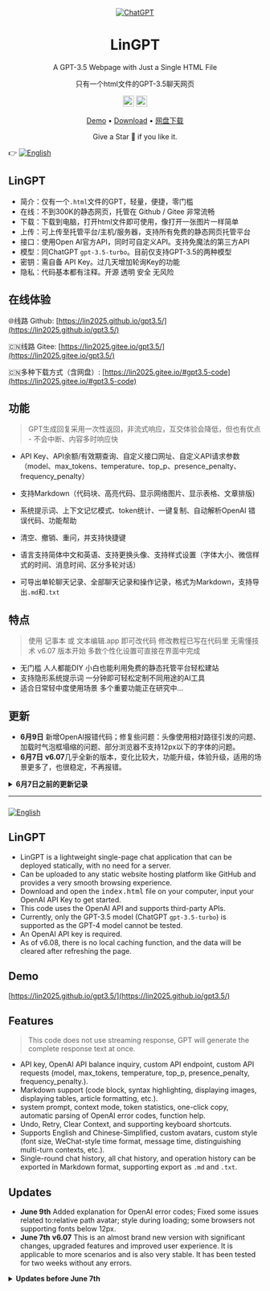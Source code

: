 <div align="center">

[![ChatGPT](https://img.shields.io/badge/chatGPT-74aa9c?style=for-the-badge&logo=openai&logoColor=white)](#lingpt)

<h1 align="center">LinGPT</h1>

<p align="center">A GPT-3.5 Webpage with Just a Single HTML File</p>

<p align="center">只有一个html文件的GPT-3.5聊天网页</p>

<p align="center">
  <a href="https://github.com/lin2025/gpt3.5/"><img height="22" src="https://img.shields.io/badge/github-%23121011.svg?style=for-the-badge&logo=github&logoColor=white" alt="Github"></a>
  <a href="https://gitee.com/lin2025/gpt3.5/"><img height="22" src="https://img.shields.io/badge/Gitee-C71D23?style=for-the-badge&logo=gitee&logoColor=white" alt="Gitee"></a>
</p>

[Demo](https://lin2025.github.io/gpt3.5/) • 
  [Download](https://github.com/lin2025/gpt3.5/archive/refs/heads/main.zip) • 
  [网盘下载](https://lin2025.github.io/#gpt3.5-code)

Give a Star 🌟 if you like it.
</div>


:point_right: [![English](https://img.shields.io/badge/English-Readme-success)](#lingpt-2)

## LinGPT

 - 简介：仅有一个`.html`文件的GPT，轻量，便捷，零门槛
 - 在线：不到300K的静态网页，托管在 Github / Gitee 非常流畅
 - 下载：下载到电脑，打开html文件即可使用，像打开一张图片一样简单
 - 上传：可上传至托管平台/主机/服务器，支持所有免费的静态网页托管平台
 - 接口：使用Open AI官方API，同时可自定义API。支持免魔法的第三方API
 - 模型：同ChatGPT `gpt-3.5-turbo`。目前仅支持GPT-3.5的两种模型 
 - 密钥：需自备 API Key。过几天增加轮询Key的功能
 - 隐私：代码基本都有注释。开源 透明 安全 无风险


## 在线体验

 :globe_with_meridians:线路 Github: [https://lin2025.github.io/gpt3.5/](https://lin2025.github.io/gpt3.5/)

 :cn:线路 Gitee: [https://lin2025.gitee.io/gpt3.5/](https://lin2025.gitee.io/gpt3.5/)

 :cn:多种下载方式（含网盘）: [https://lin2025.gitee.io/#gpt3.5-code](https://lin2025.gitee.io/#gpt3.5-code)


## 功能

> GPT生成回复采用一次性返回，非流式响应，互交体验会降低，但也有优点 - 不会中断、内容多时响应快

 - API Key、API余额/有效期查询、自定义接口网址、自定义API请求参数（model、max_tokens、temperature、top_p、presence_penalty、frequency_penalty）

 - 支持Markdown（代码块、高亮代码、显示网络图片、显示表格、文章排版)

 - 系统提示词、上下文记忆模式、token统计、一键复制、自动解析OpenAI 错误代码、功能帮助

 - 清空、撤销、重问，并支持快捷键

 - 语言支持简体中文和英语、支持更换头像、支持样式设置（字体大小、微信样式的时间、消息时间、区分多轮对话）

 - 可导出单轮聊天记录、全部聊天记录和操作记录，格式为Markdown，支持导出`.md`和`.txt`


## 特点

> 使用 记事本 或 文本编辑.app 即可改代码 修改教程已写在代码里 无需懂技术
> v6.07 版本开始 多数个性化设置可直接在界面中完成

 - 无门槛 人人都能DIY 小白也能利用免费的静态托管平台轻松建站
 - 支持隐形系统提示词 一分钟即可轻松定制不同用途的AI工具
 - 适合日常轻中度使用场景 多个重要功能正在研究中...


## 更新   

- **6月9日** 新增OpenAI报错代码；修复些问题：头像使用相对路径引发的问题、加载时气泡框塌缩的问题、部分浏览器不支持12px以下的字体的问题。
- **6月7日** **v6.07**几乎全新的版本，变化比较大，功能升级，体验升级，适用的场景更多了，也很稳定，不再报错。

<b><details><summary>6月7日之前的更新记录</summary></b>

- **5月17日** 变化不大，小更新：添加`<!DOCTYPE html>`，调整不规范的样式；修补Markdown插件`Marked.js`会过滤掉一些聊天内容的BUG；给气泡框添加小箭头。
- **5月14日** 更新内容：优化加载速度&稳定性；修复频闪；优化布局&体验&增加空间；聊天框失去焦点时可缩小；修改撤销&重问的逻辑；修正发送失败的消息会写入上下文的bug；撤销&重问可实时更新Tokens；按钮使用SVG图标；使用随机问候语验证API-key；代码优化&修正命名&增加可读性...
- **5月09日** **一键复制** **clipboard** 更新内容：支持一键复制、使用SVG替换已经失效的Logo、优化代码、修复小bug。
- **5月06日** **Markdown** **Highlight** 重要更新，支持 Markdown + Highlight 代码高亮。调试了很久，效果还不错。近期会尝试增加些实用功能，应用场景可以从轻度上升到中度。
- **4月28日** **Add English comments.**
- **4月27日** **新增功能**-**查询OpenAI账号余额** 检测API-Key后，点击[Tokens]查询API账号余额，使用OpenAI官方接口，返回数据包含登记的名字、是否绑卡、总额度、余额、有效期等。代码基于以下两位大佬的项目进行调整实现：@ClarenceDan的[openai-billing](https://github.com/ClarenceDan/openai-billing)、@herobrine19的[openai-billing](https://github.com/herobrine19/openai-billing)，已详细注释，安全透明，数据无泄漏风险。
- **4月26日** 给“检测中“和“发送中“这两按钮状态添加动态效果；页面上不再显示API-Key明码；修正些小错误。
- **4月23日** **重要修复 bug fixes** 修复近期多个国家IP无法访问BootCDN而导致网页报错的情况（无法加载Vue与Axios），已添加Unpkg CDN线路，BootCDN挂掉的时候会自动切换到Unpkg。
- **4月16日** 修改PC端的快捷键，改为回车<kbd>Enter</kbd>发送，并支持多种换行方式。适配中文输入习惯，中文输入状态下，一次回车**确认但不发送**，二次回车**才会发送**。
- ...

</details>

---

###

[![English](https://img.shields.io/badge/English-Readme-success)](#lingpt-2)

## LinGPT
 - LinGPT is a lightweight single-page chat application that can be deployed statically, with no need for a server.
 - Can be uploaded to any static website hosting platform like GitHub and provides a very smooth browsing experience.
 - Download and open the <kbd>index.html</kbd> file on your computer, input your OpenAI API Key to get started.
 - This code uses the OpenAI API and supports third-party APIs. 
 - Currently, only the GPT-3.5 model (ChatGPT `gpt-3.5-turbo`) is supported as the GPT-4 model cannot be tested. 
 - An OpenAI API key is required. 
 - As of v6.08, there is no local caching function, and the data will be cleared after refreshing the page. 


## Demo

[https://lin2025.github.io/gpt3.5/](https://lin2025.github.io/gpt3.5/)


## Features

> This code does not use streaming response, GPT will generate the complete response text at once.
> 
 - API key, OpenAI API balance inquiry, custom API endpoint, custom API requests (model, max_tokens, temperature, top_p, presence_penalty, frequency_penalty.).
 - Markdown support (code block, syntax highlighting, displaying images, displaying tables, article formatting, etc.).
 - system prompt, context mode, token statistics, one-click copy, automatic parsing of OpenAI error codes, function help.
 - Undo, Retry, Clear Context, and supporting keyboard shortcuts.
 - Supports English and Chinese-Simplified, custom avatars, custom style (font size, WeChat-style time format, message time, distinguishing multi-turn contexts, etc.).
 - Single-round chat history, all chat history, and operation history can be exported in Markdown format, supporting export as `.md` and `.txt`.


## Updates   

- **June 9th** Added explanation for OpenAI error codes; Fixed some issues related to:relative path avatar;  style during loading;  some browsers not supporting fonts below 12px. 
- **June 7th** **v6.07** This is an almost brand new version with significant changes, upgraded features and improved user experience. It is applicable to more scenarios and is also very stable. It has been tested for two weeks without any errors.

<b><details><summary>Updates before June 7th</summary></b>

- **5月17日** 变化不大，小更新：添加`<!DOCTYPE html>`，调整不规范的样式；修补Markdown插件`Marked.js`会过滤掉一些聊天内容的BUG；给气泡框添加小箭头。
- **5月14日** 更新内容：优化加载速度&稳定性；修复频闪；优化布局&体验&增加空间；聊天框失去焦点时可缩小；修改撤销&重问的逻辑；修正发送失败的消息会写入上下文的bug；撤销&重问可实时更新Tokens；按钮使用SVG图标；使用随机问候语验证API-key；代码优化&修正命名&增加可读性...
- **5月09日** **一键复制** **clipboard** 更新内容：支持一键复制、使用SVG替换已经失效的Logo、优化代码、修复小bug。
- **5月06日** **Markdown** **Highlight** 重要更新，支持 Markdown + Highlight 代码高亮。调试了很久，效果还不错。近期会尝试增加些实用功能，应用场景可以从轻度上升到中度。
- **4月28日** **Add English comments.**
- **4月27日** **新增功能**-**查询OpenAI账号余额** 检测API-Key后，点击[Tokens]查询API账号余额，使用OpenAI官方接口，返回数据包含登记的名字、是否绑卡、总额度、余额、有效期等。代码基于以下两位大佬的项目进行调整实现：@ClarenceDan的[openai-billing](https://github.com/ClarenceDan/openai-billing)、@herobrine19的[openai-billing](https://github.com/herobrine19/openai-billing)，已详细注释，安全透明，数据无泄漏风险。
- **4月26日** 给“检测中“和“发送中“这两按钮状态添加动态效果；页面上不再显示API-Key明码；修正些小错误。
- **4月23日** **重要修复 bug fixes** 修复近期多个国家IP无法访问BootCDN而导致网页报错的情况（无法加载Vue与Axios），已添加Unpkg CDN线路，BootCDN挂掉的时候会自动切换到Unpkg。
- **4月16日** 修改PC端的快捷键，改为回车<kbd>Enter</kbd>发送，并支持多种换行方式。适配中文输入习惯，中文输入状态下，一次回车**确认但不发送**，二次回车**才会发送**。
- ...

</details>
